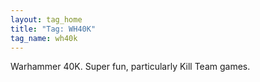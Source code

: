 ```yaml
---
layout: tag_home
title: "Tag: WH40K"
tag_name: wh40k
---
```


Warhammer 40K. Super fun, particularly Kill Team games.


